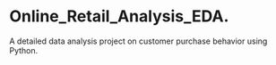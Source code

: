 # Online_Retail_Analysis_EDA.
A detailed data analysis project on customer purchase behavior using Python.
